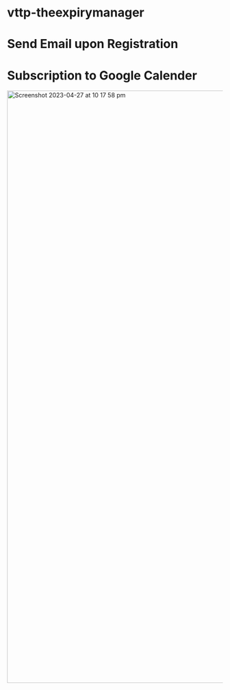 # vttp-theexpirymanager

# Send Email upon Registration

# Subscription to Google Calender
<img width="1382" alt="Screenshot 2023-04-27 at 10 17 58 pm" src="https://user-images.githubusercontent.com/106167987/234890776-11217146-26a4-48d3-ba01-cc35ad08650d.png">



